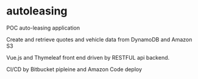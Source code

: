 # autoleasing

POC auto-leasing application

Create and retrieve quotes and vehicle data from DynamoDB and Amazon S3

Vue.js and Thymeleaf front end driven by RESTFUL api backend. 

CI/CD by Bitbucket pipleine and Amazon Code deploy


